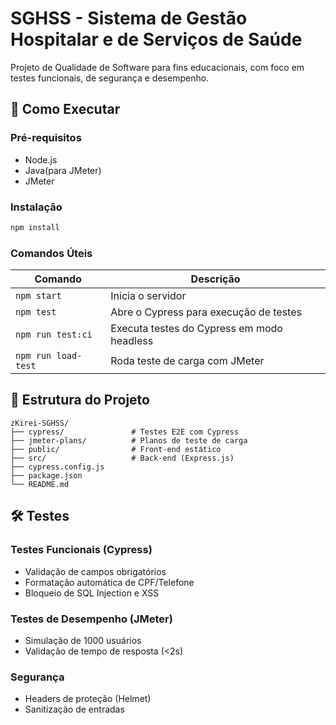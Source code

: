# SGHSS - Sistema de Gestão Hospitalar e de Serviços de Saúde

Projeto de Qualidade de Software para fins educacionais, com foco em testes funcionais, de segurança e desempenho.

## 🚀 Como Executar

### Pré-requisitos
- Node.js
- Java(para JMeter)
- JMeter

### Instalação
```bash
npm install
```

### Comandos Úteis
| Comando                | Descrição                                  |
|------------------------|-------------------------------------------|
| `npm start`            | Inicia o servidor           |
| `npm test`             | Abre o Cypress para execução de testes    |
| `npm run test:ci`      | Executa testes do Cypress em modo headless|
| `npm run load-test`    | Roda teste de carga com JMeter            |

## 📂 Estrutura do Projeto
```
zKirei-SGHSS/
├── cypress/               # Testes E2E com Cypress
├── jmeter-plans/          # Planos de teste de carga
├── public/                # Front-end estático
├── src/                   # Back-end (Express.js)
├── cypress.config.js
├── package.json
└── README.md
```

## 🛠 Testes
### Testes Funcionais (Cypress)
- Validação de campos obrigatórios
- Formatação automática de CPF/Telefone
- Bloqueio de SQL Injection e XSS

### Testes de Desempenho (JMeter)
- Simulação de 1000 usuários
- Validação de tempo de resposta (<2s)

### Segurança
- Headers de proteção (Helmet)
- Sanitização de entradas